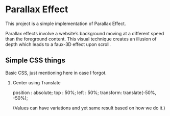 
# Parallax Effect

This project is a simple implementation of Parallax Effect. 

Parallax effects involve a website’s background moving at a different speed than the foreground content. This visual technique creates an illusion of depth which leads to a faux-3D effect upon scroll. 




## Simple CSS things

Basic CSS, just mentioning here in case I forgot.

1. Center using Translate

    position : absolute;
    top : 50%;
    left : 50%;
    transform: translate(-50%, -50%);
    
    (Values can have variations and yet same result based on how we do it.)



